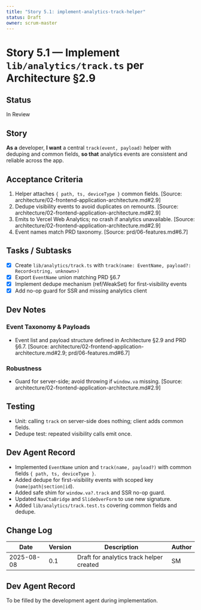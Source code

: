 ```yaml
---
title: "Story 5.1: implement-analytics-track-helper"
status: Draft
owner: scrum-master
---
```


# Story 5.1 — Implement `lib/analytics/track.ts` per Architecture §2.9

## Status
In Review

## Story

**As a** developer,
**I want** a central `track(event, payload)` helper with deduping and common fields,
**so that** analytics events are consistent and reliable across the app.

## Acceptance Criteria

1. Helper attaches `{ path, ts, deviceType }` common fields. [Source: architecture/02-frontend-application-architecture.md#2.9]
2. Dedupe visibility events to avoid duplicates on remounts. [Source: architecture/02-frontend-application-architecture.md#2.9]
3. Emits to Vercel Web Analytics; no crash if analytics unavailable. [Source: architecture/02-frontend-application-architecture.md#2.9]
4. Event names match PRD taxonomy. [Source: prd/06-features.md#6.7]

## Tasks / Subtasks

- [x] Create `lib/analytics/track.ts` with `track(name: EventName, payload?: Record<string, unknown>)`
- [x] Export `EventName` union matching PRD §6.7
- [x] Implement dedupe mechanism (ref/WeakSet) for first-visibility events
- [x] Add no-op guard for SSR and missing analytics client

## Dev Notes

### Event Taxonomy & Payloads

- Event list and payload structure defined in Architecture §2.9 and PRD §6.7. [Source: architecture/02-frontend-application-architecture.md#2.9; prd/06-features.md#6.7]

### Robustness

- Guard for server-side; avoid throwing if `window.va` missing. [Source: architecture/02-frontend-application-architecture.md#2.9]

## Testing

- Unit: calling `track` on server-side does nothing; client adds common fields.
- Dedupe test: repeated visibility calls emit once.

## Dev Agent Record
- Implemented `EventName` union and `track(name, payload?)` with common fields `{ path, ts, deviceType }`.
- Added dedupe for first-visibility events with scoped key (`name|path|section|id`).
- Added safe shim for `window.va?.track` and SSR no-op guard.
- Updated `NavCtaBridge` and `SlideOverForm` to use new signature.
- Added `lib/analytics/track.test.ts` covering common fields and dedupe.

## Change Log

| Date       | Version | Description                              | Author |
| ---------- | ------- | ---------------------------------------- | ------ |
| 2025-08-08 | 0.1     | Draft for analytics track helper created | SM     |

## Dev Agent Record

To be filled by the development agent during implementation.
